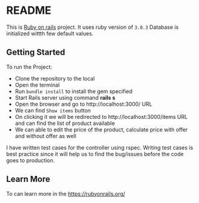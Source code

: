 # README

This is [Ruby on rails](https://rubyonrails.org/) project. It uses ruby version of `3.0.3`
Database is initialized wittth few default values.

## Getting Started
To run the Project:
- Clone the repository to the local
- Open the terminal
- Run `bundle install` to install the gem specified
- Start Rails server using command **rails s**
- Open the browser and go to http://localhost:3000/ URL
- We can find `Show items` button
- On clicking it we will be redirected to http://localhost:3000/items URL and can find the list of product available
- We can able to edit the price of the product, calculate price with offer and without offer as well

I have written test cases for the controller using rspec. Writing test cases is best practice since it will help us to find the bug/issues before the code goes to production.

## Learn More
To can learn more in the https://rubyonrails.org/
